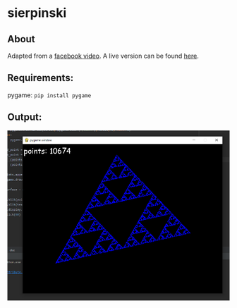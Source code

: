 # sierpinski
## About
Adapted from a [facebook video](https://www.facebook.com/NumberTalksConsultant/videos/334478858534239). A live version can be found [here](https://replit.com/@aceldama/sierpinski).

## Requirements:
pygame: `pip install pygame`

## Output:
![image](sierpinski.png)

